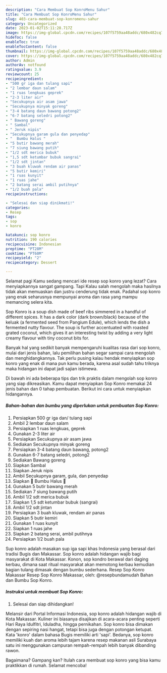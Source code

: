 ```yaml
---
description: "Cara Membuat Sop KonroMenu Sahur"
title: "Cara Membuat Sop KonroMenu Sahur"
slug: 403-cara-membuat-sop-konromenu-sahur
category: Uncategorized
date: 2023-01-02T15:11:28.717Z
image: https://img-global.cpcdn.com/recipes/107f5759aa48addc/680x482cq70/sop-konro-foto-resep-utama.jpg
hideToc: false
enableToc: true
enableTocContent: false
thumbnail: https://img-global.cpcdn.com/recipes/107f5759aa48addc/680x482cq70/sop-konro-foto-resep-utama.jpg
cover: https://img-global.cpcdn.com/recipes/107f5759aa48addc/680x482cq70/sop-konro-foto-resep-utama.jpg
author: Admin
authorAv: notfound
ratingvalue: 3.9
reviewcount: 25
recipeingredient:
- "500 gr iga dan tulang sapi"
- "2 lembar daun salam"
- "1 ruas lengkuas geprek"
- "2-3 liter air"
- "Secukupnya air asam jawa"
- "Secukupnya minyak goreng"
- "3-4 batang daun bawang potong2"
- "6-7 batang seledri potong2"
- " Bawang goreng"
- " Sambal"
- " Jeruk nipis"
- "Secukupnya garam gula dan penyedap"
- "  Bumbu Halus "
- "5 butir bawang merah"
- "7 siung bawang putih"
- "1/2 sdt merica bubuk"
- "1,5 sdt ketumbar bubuk sangrai"
- "1/2 sdt jintan"
- "3 buah kluwak rendam air panas"
- "5 butir kemiri"
- "1 ruas kunyit"
- "1 ruas jahe"
- "2 batang serai ambil putihnya"
- "1/2 buah pala"
recipeinstructions:

- "Selesai dan siap dinikmati!"
categories:
- Resep
tags:
- sop
- konro

katakunci: sop konro 
nutrition: 190 calories
recipecuisine: Indonesian
preptime: "PT28M"
cooktime: "PT60M"
recipeyield: "2"
recipecategory: Dessert

---
```



Selamat pagi Kamu sedang mencari ide resep sop konro yang lezat? Cara menyiapkannya sangat gampang. Tapi Kalau salah mengolah maka hasilnya tidak akan memuaskan dan justru cenderung tidak enak. Padahal sop konro yang enak seharusnya mempunyai aroma dan rasa yang mampu memancing selera kita.


Sop Konro is a soup dish made of beef ribs simmered in a handful of different spices. It has a dark color (dark brown/black) because of the keluak (a fermented seed from Pangium Edule), which lends the dish a fermented nutty flavour. The soup is further accentuated with roasted grated coconut, which gives it an interesting twist by adding a very light creamy flavour with tiny coconut bits for.

Banyak hal yang sedikit banyak mempengaruhi kualitas rasa dari sop konro, mulai dari jenis bahan, lalu pemilihan bahan segar sampai cara mengolah dan menghidangkannya. Tak perlu pusing kalau hendak menyiapkan sop konro yang enak di mana pun kamu berada, karena asal sudah tahu triknya maka hidangan ini dapat jadi sajian istimewa.


Di bawah ini ada beberapa tips dan trik praktis dalam mengolah sop konro yang siap dikreasikan. Kamu dapat menyiapkan Sop Konro memakai 24 jenis bahan dan 0 tahap pembuatan. Berikut ini cara untuk menyiapkan hidangannya.

<!--inarticleads1-->

##### Bahan-bahan dan bumbu yang diperlukan untuk pembuatan Sop Konro:

1. Persiapkan 500 gr iga dan/ tulang sapi
1. Ambil 2 lembar daun salam
1. Persiapkan 1 ruas lengkuas, geprek
1. Gunakan 2-3 liter air
1. Persiapkan Secukupnya air asam jawa
1. Sediakan Secukupnya minyak goreng
1. Persiapkan 3-4 batang daun bawang, potong2
1. Gunakan 6-7 batang seledri, potong2
1. Sediakan  Bawang goreng
1. Siapkan  Sambal
1. Siapkan  Jeruk nipis
1. Ambil Secukupnya garam, gula, dan penyedap
1. Siapkan  🌈 Bumbu Halus 🌈
1. Gunakan 5 butir bawang merah
1. Sediakan 7 siung bawang putih
1. Ambil 1/2 sdt merica bubuk
1. Siapkan 1,5 sdt ketumbar bubuk (sangrai)
1. Ambil 1/2 sdt jintan
1. Persiapkan 3 buah kluwak, rendam air panas
1. Siapkan 5 butir kemiri
1. Gunakan 1 ruas kunyit
1. Siapkan 1 ruas jahe
1. Siapkan 2 batang serai, ambil putihnya
1. Persiapkan 1/2 buah pala


Sup konro adalah masakan sup iga sapi khas Indonesia yang berasal dari tradisi Bugis dan Makassar. Sop konro adalah hidangan wajib bagi masyarakat di Kota Makassar. Konon, sop kondro berawal dari daging kerbau, dimana saat ritual masyarakat akan memotong kerbau kemudian bagian tulang dimasak dengan bumbu sederhana. Resep Sop Konro Makassar Resep Sop Konro Makassar, oleh: @resepbundamudah⁣ Bahan dan Bumbu Sop Konro. 

<!--inarticleads2-->

##### Instruksi untuk membuat Sop Konro:


1. Selesai dan siap dihidangkan!

Melansir dari Portal Informasi Indonesia, sop konro adalah hidangan wajib di Kota Makassar. Kuliner ini biasanya disajikan di acara-acara penting seperti Hari Raya Idulfitri, Iduladha, hingga pernikahan. Sop konro bisa dimakan dengan sepiring nasi hangat, tetapi bisa juga dengan potongan ketupat. Kata &#39;konro&#39; dalam bahasa Bugis memiliki arti &#39;sapi&#39;. Bedanya, sop konro memiliki kuah dan aroma lebih tajam karena resep makanan asli Surabaya satu ini menggunakan campuran rempah-rempah lebih banyak dibanding rawon. 

Bagaimana? Gampang kan? Itulah cara membuat sop konro yang bisa kamu praktikkan di rumah. Selamat mencoba!
